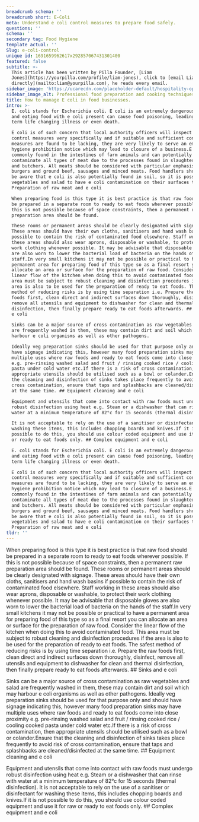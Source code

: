 ```yaml
---
breadcrumb schema: ''
breadcrumb short: E-Coli
meta: Understand e coli control measures to prepare food safely.
questions: ''
schema: ''
secondary tag: Food Hygiene
template actual: ''
Slug: e-coli-control
unique id: 1691659962617x292857067431301400
featured: false
subtitle: >-
  This article has been written by Pilla Founder, [Liam
  Jones](https://yourpilla.com/profile/liam-jones), click to [email Liam
  directly](mailto:liam@yourpilla.com), he reads every email.
sidebar_image: 'https://ucarecdn.com/placeholder-default/hospitality-operations.jpg'
sidebar_image_alt: Professional food preparation and cooking techniques
title: How to manage E coli in food businesses.
intro: >-
  E. coli stands for Escherichia coli. E coli is an extremely dangerous organism
  and eating food with e coli present can cause food poisoning, leading to long
  term life changing illness or even death.

  E coli is of such concern that local authority officers will inspect e coli
  control measures very specifically and if suitable and sufficient control
  measures are found to be lacking, they are very likely to serve an emergency
  hygiene prohibition notice which may lead to closure of a business.E coli is
  commonly found in the intestines of farm animals and can potentially
  contaminate all types of meat due to the processes found in slaughterhouses
  and butchers. All meats should be considered with particular emphasis on
  burgers and ground beef, sausages and minced meats. Food handlers should also
  be aware that e coli is also potentially found in soil, so it is possible for
  vegetables and salad to have e coli contamination on their surfaces too. ##
  Preparation of raw meat and e coli

  When preparing food is this type it is best practice is that raw food should
  be prepared in a separate room to ready to eat foods wherever possible. If
  this is not possible because of space constraints, then a permanent raw
  preparation area should be found.

  These rooms or permanent areas should be clearly designated with signage.
  These areas should have their own cloths, sanitisers and hand wash basins if
  possible to contain the risk of contaminated food elsewhere. Staff working in
  these areas should also wear aprons, disposable or washable, to protect their
  work clothing whenever possible. It may be advisable that disposable gloves
  are also worn to lower the bacterial load of bacteria on the hands of the
  staff.In very small kitchens it may not be possible or practical to have a
  permanent area for preparing food of this type so as a final resort you can
  allocate an area or surface for the preparation of raw food. Consider the
  linear flow of the kitchen when doing this to avoid contaminated food. This
  area must be subject to robust cleaning and disinfection procedures if the
  area is also to be used for the preparation of ready to eat foods. The safest
  method of reducing risks is by using time separation i.e. Prepare the raw
  foods first, clean direct and indirect surfaces down thoroughly, disinfect,
  remove all utensils and equipment to dishwasher for clean and thermal
  disinfection, then finally prepare ready to eat foods afterwards. ## Sinks and
  e coli

  Sinks can be a major source of cross contamination as raw vegetables and salad
  are frequently washed in them, these may contain dirt and soil which may
  harbour e coli organisms as well as other pathogens.

  Ideally veg preparation sinks should be used for that purpose only and should
  have signage indicating this, however many food preparation sinks may have
  multiple uses where raw foods and ready to eat foods come into close proximity
  e.g. pre-rinsing washed salad and fruit / rinsing cooked rice / cooling cooked
  pasta under cold water etc.If there is a risk of cross contamination, then
  appropriate utensils should be utilised such as a bowl or colander.Ensure that
  the cleaning and disinfection of sinks takes place frequently to avoid risk of
  cross contamination, ensure that taps and splashbacks are cleaned/disinfected
  at the same time. ## Equipment cleaning and e coli

  Equipment and utensils that come into contact with raw foods must undergo
  robust disinfection using heat e.g. Steam or a dishwasher that can rinse with
  water at a minimum temperature of 82°c for 15 seconds (thermal disinfection).

  It is not acceptable to rely on the use of a sanitiser or disinfectant for
  washing these items, this includes chopping boards and knives.If it is not
  possible to do this, you should use colour coded equipment and use it for raw
  or ready to eat foods only. ## Complex equipment and e coli

  E. coli stands for Escherichia coli. E coli is an extremely dangerous organism
  and eating food with e coli present can cause food poisoning, leading to long
  term life changing illness or even death.

  E coli is of such concern that local authority officers will inspect e coli
  control measures very specifically and if suitable and sufficient control
  measures are found to be lacking, they are very likely to serve an emergency
  hygiene prohibition notice which may lead to closure of a business.E coli is
  commonly found in the intestines of farm animals and can potentially
  contaminate all types of meat due to the processes found in slaughterhouses
  and butchers. All meats should be considered with particular emphasis on
  burgers and ground beef, sausages and minced meats. Food handlers should also
  be aware that e coli is also potentially found in soil, so it is possible for
  vegetables and salad to have e coli contamination on their surfaces too. ##
  Preparation of raw meat and e coli
tldr: ''
---
```

When preparing food is this type it is best practice is that raw food should be prepared in a separate room to ready to eat foods wherever possible. If this is not possible because of space constraints, then a permanent raw preparation area should be found. 
These rooms or permanent areas should be clearly designated with signage. These areas should have their own cloths, sanitisers and hand wash basins if possible to contain the risk of contaminated food elsewhere. Staff working in these areas should also wear aprons, disposable or washable, to protect their work clothing whenever possible. It may be advisable that disposable gloves are also worn to lower the bacterial load of bacteria on the hands of the staff.In very small kitchens it may not be possible or practical to have a permanent area for preparing food of this type so as a final resort you can allocate an area or surface for the preparation of raw food. Consider the linear flow of the kitchen when doing this to avoid contaminated food. This area must be subject to robust cleaning and disinfection procedures if the area is also to be used for the preparation of ready to eat foods. The safest method of reducing risks is by using time separation i.e. Prepare the raw foods first, clean direct and indirect surfaces down thoroughly, disinfect, remove all utensils and equipment to dishwasher for clean and thermal disinfection, then finally prepare ready to eat foods afterwards. ## Sinks and e coli

 Sinks can be a major source of cross contamination as raw vegetables and salad are frequently washed in them, these may contain dirt and soil which may harbour e coli organisms as well as other pathogens. 
Ideally veg preparation sinks should be used for that purpose only and should have signage indicating this, however many food preparation sinks may have multiple uses where raw foods and ready to eat foods come into close proximity e.g. pre-rinsing washed salad and fruit / rinsing cooked rice / cooling cooked pasta under cold water etc.If there is a risk of cross contamination, then appropriate utensils should be utilised such as a bowl or colander.Ensure that the cleaning and disinfection of sinks takes place frequently to avoid risk of cross contamination, ensure that taps and splashbacks are cleaned/disinfected at the same time. ## Equipment cleaning and e coli

 Equipment and utensils that come into contact with raw foods must undergo robust disinfection using heat e.g. Steam or a dishwasher that can rinse with water at a minimum temperature of 82°c for 15 seconds (thermal disinfection).
It is not acceptable to rely on the use of a sanitiser or disinfectant for washing these items, this includes chopping boards and knives.If it is not possible to do this, you should use colour coded equipment and use it for raw or ready to eat foods only. ## Complex equipment and e coli
